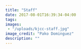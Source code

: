 ```yaml
---
title: "Staff"
date: 2017-08-01T16:39:34-04:00
tags:
images:
 - "/uploads/kjcc-staff.jpg"
image_credit: "Pako Dominguez"
description: ""
---
```

